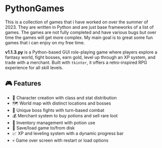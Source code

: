 # PythonGames
This is a collection of games that i have worked on over the summer of 2023. They are written in Python and are just base frameworks of a list of games.
The games are not fully completed and have various bugs but over time the games will get more complex. My main goal is to great some fun games that i can enjoy on my free time.


**v1.1.3.py** is a Python-based GUI role-playing game where players explore a fantasy world, fight bosses, earn gold, level up through an XP system, and trade with a merchant. Built with `tkinter`, it offers a retro-inspired RPG experience for all skill levels.

## 🎮 Features

- 🧙 Character creation with class and stat distribution
- 🗺️ World map with distinct locations and bosses
- 🐉 Unique boss fights with turn-based combat
- 💰 Merchant system to buy potions and sell rare loot
- 🎒 Inventory management with potion use
- 💾 Save/load game to/from disk
- 📈 XP and leveling system with a dynamic progress bar
- 💀 Game over screen with restart or load options
